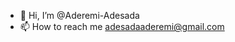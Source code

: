 - 👋 Hi, I’m @Aderemi-Adesada
- 📫 How to reach me adesadaaderemi@gmail.com

<!---
Aderemi-Adesada/Aderemi-Adesada is a ✨ special ✨ repository because its `README.md` (this file) appears on your GitHub profile.
You can click the Preview link to take a look at your changes.
--->
